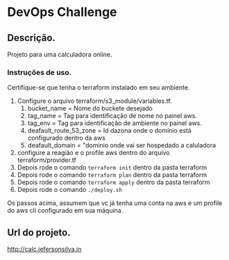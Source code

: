 # DevOps Challenge

## Descrição.

Projeto para uma calculadora online.

### Instruções de uso.

Certifique-se que tenha o terraform instalado em seu ambiente.

1. Configure o arquivo terraform/s3_module/variables.tf.
   1. bucket_name = Nome do buckete desejado
   2. tag_name = Tag para identificação de nome no painel aws.
   3. tag_env = Tag para identificação de ambiente no painel aws.
   4. deafault_route_53_zone = Id dazona onde o domínio está configurado dentro da aws
   5. deafault_domain = "dominio onde vai ser hospedado a caluladora
2. configure a reagião e o profile aws dentro do arquivo terraform/provider.tf
3. Depois rode o comando  `terraform init` dentro da pasta terraform
4. Depois rode o comando  `terraform plan` dentro da pasta terraform
5. Depois rode o comando  `terraform apply` dentro da pasta terraform
6. Depois rode o comando  `./deploy.sh`


Os passos acima, assumem que vc já tenha uma conta na aws e um profile do aws cli configurado em sua máquina.

## Url do projeto.

http://calc.jefersonsilva.in
